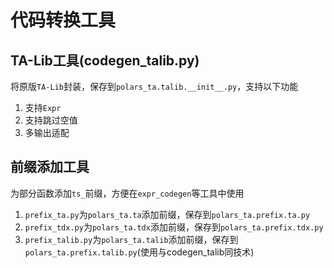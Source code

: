 # 代码转换工具

## TA-Lib工具(codegen_talib.py)

将原版`TA-Lib`封装，保存到`polars_ta.talib.__init__.py`，支持以下功能

1. 支持`Expr`
2. 支持跳过空值
3. 多输出适配

## 前缀添加工具

为部分函数添加`ts_`前缀，方便在`expr_codegen`等工具中使用

1. `prefix_ta.py`为`polars_ta.ta`添加前缀，保存到`polars_ta.prefix.ta.py`
2. `prefix_tdx.py`为`polars_ta.tdx`添加前缀，保存到`polars_ta.prefix.tdx.py`
3. `prefix_talib.py`为`polars_ta.talib`添加前缀，保存到`polars_ta.prefix.talib.py`(使用与codegen_talib同技术)



